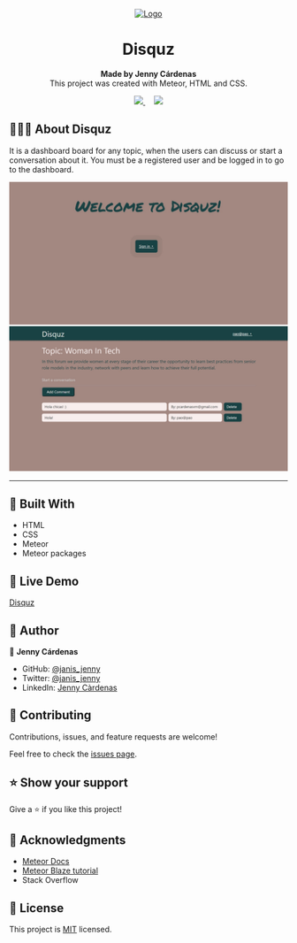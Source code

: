 <p align="center">
  <a href="https://github.com/jcy2704/oop-ruby">
    <img src="https://res.cloudinary.com/growsurf-prod/image/upload/v1582211139/production/gnysw2objzekbagrqiax.png" alt="Logo" width="350" height="70">
  </a>
</p>

<h1 align="center">Disquz</h1>

<p align="center">
  <strong>Made by Jenny Cárdenas </strong>
  <br>
   This project was created with Meteor, HTML and CSS.
</p>

<p align="center">
  <a href="https://github.com/janis-jenny/MeteorAssessment/issues">
    <img src="https://img.shields.io/badge/REPORT%20A%20BUG-purple?style=for-the-badge">
  </a>
   ‎ ‎ ‎ ‎
  <a href="https://github.com/janis-jenny/MeteorAssessment/issues">
    <img src="https://img.shields.io/badge/Request%20a%20feature-purple?style=for-the-badge">
  </a>
</p>



## 👩🏼‍💻 About Disquz 


It is a dashboard board for any topic, when the users can discuss or start a conversation about it. You must be a registered user and be logged in to go to the dashboard.

![screenshot](./public/images/disquz1.jpg)
![screenshot](./public/images/disquz2.jpg)
<hr>



## 🔧 Built With

- HTML
- CSS
- Meteor
- Meteor packages


## 🤖 Live Demo

[Disquz](https://disquz.meteorapp.com/)


## 👥 Author

👤 **Jenny Cárdenas**

- GitHub: [@janis_jenny](https://github.com/janis-jenny)
- Twitter: [@janis_jenny](https://twitter.com/janis_jenny)
- LinkedIn: [Jenny Càrdenas](https://www.linkedin.com/in/paolajenny)



## 🤝 Contributing

Contributions, issues, and feature requests are welcome!

Feel free to check the [issues page](https://github.com/janis-jenny/MeteorAssessment/issues).



## ⭐ Show your support

Give a ⭐️ if you like this project!



## 📌 Acknowledgments

- [Meteor Docs](https://docs.meteor.com/#/full/)
- [Meteor Blaze tutorial](https://blaze-tutorial.meteor.com/)
- Stack Overflow




## 📝 License

This project is [MIT](https://opensource.org/licenses/MIT) licensed.

